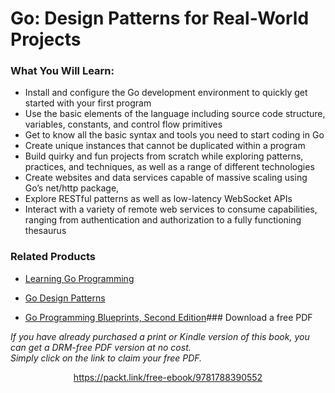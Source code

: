 # Go: Design Patterns for Real-World Projects


### What You Will Learn:

* Install and configure the Go development environment to quickly get started with your first program
* Use the basic elements of the language including source code structure, variables, constants, and control flow primitives 
* Get to know all the basic syntax and tools you need to start coding in Go
* Create unique instances that cannot be duplicated within a program
* Build quirky and fun projects from scratch while exploring patterns, practices, and techniques, as well as a range of different technologies
* Create websites and data services capable of massive scaling using Go’s net/http package, 
* Explore RESTful patterns as well as low-latency WebSocket APIs
* Interact with a variety of remote web services to consume capabilities, ranging from authentication and authorization to a fully functioning thesaurus

### Related Products

* [Learning Go Programming](https://www.packtpub.com/application-development/learning-go-programming)

* [Go Design Patterns](https://www.packtpub.com/application-development/go-design-patterns)

* [Go Programming Blueprints, Second Edition](https://www.packtpub.com/application-development/go-programming-blueprints-second-edition)### Download a free PDF

 <i>If you have already purchased a print or Kindle version of this book, you can get a DRM-free PDF version at no cost.<br>Simply click on the link to claim your free PDF.</i>
<p align="center"> <a href="https://packt.link/free-ebook/9781788390552">https://packt.link/free-ebook/9781788390552 </a> </p>